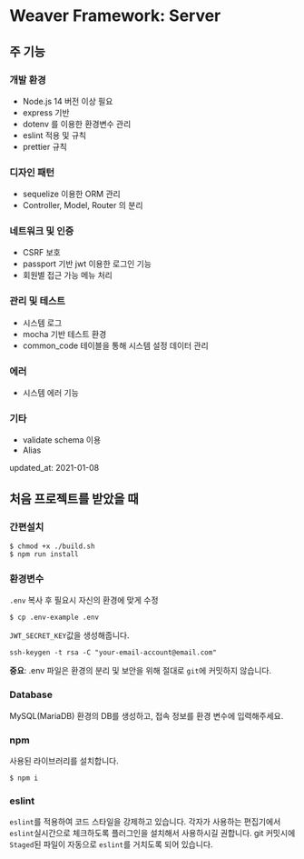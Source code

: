# Weaver Framework: Server

## 주 기능

### 개발 환경
- Node.js 14 버전 이상 필요
- express 기반
- dotenv 를 이용한 환경변수 관리
- eslint 적용 및 규칙
- prettier 규칙

### 디자인 패턴 
- sequelize 이용한 ORM 관리
- Controller, Model, Router 의 분리

### 네트워크 및 인증
- CSRF 보호
- passport 기반 jwt 이용한 로그인 기능
- 회원별 접근 가능 메뉴 처리

### 관리 및 테스트
- 시스템 로그
- mocha 기반 테스트 환경
- common_code 테이블을 통해 시스템 설정 데이터 관리 

### 에러
- 시스템 에러 기능

### 기타
[comment]: <> (- 국제화 기능&#40;i18n&#41;)
- validate schema 이용
- Alias

updated_at: 2021-01-08


## 처음 프로젝트를 받았을 때

### 간편설치
```shell
$ chmod +x ./build.sh
$ npm run install
```
### 환경변수
`.env` 복사 후 필요시 자신의 환경에 맞게 수정
```shell script
$ cp .env-example .env
```
`JWT_SECRET_KEY`값을 생성해줍니다.
```shell script
ssh-keygen -t rsa -C "your-email-account@email.com"
```

**중요**: .env 파일은 환경의 분리 및 보안을 위해 절대로 `git`에 커밋하지 않습니다.

### Database
MySQL(MariaDB) 환경의 DB를 생성하고, 접속 정보를 환경 변수에 입력해주세요.

### npm
사용된 라이브러리를 설치합니다.
```shell script
$ npm i
```


### eslint
`eslint`를 적용하여 코드 스타일을 강제하고 있습니다.
각자가 사용하는 편집기에서 `eslint`실시간으로 체크하도록 플러그인을 설치해서 사용하시길 권합니다.
git 커밋시에 `Staged`된 파일이 자동으로 `eslint`를 거치도록 되어 있습니다. 
